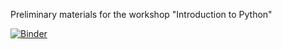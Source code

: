 Preliminary materials for the workshop "Introduction to Python"

[![Binder](https://notebooks.gesis.org/binder/badge_logo.svg)](https://notebooks.gesis.org/binder/v2/gh/gesiscss/intro_to_python_preparation/master)

